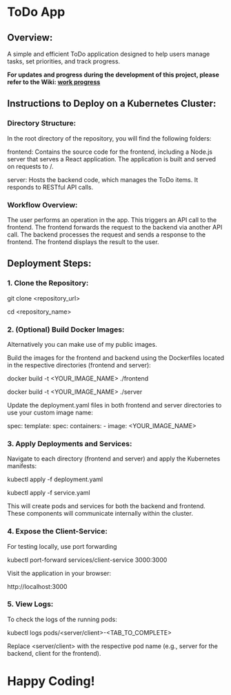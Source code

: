 # ToDo App

## Overview:
A simple and efficient ToDo application designed to help users manage tasks, set priorities, and track progress.

**For updates and progress during the development of this project, please refer to the Wiki: [work progress](https://github.com/AvielSegev/todo-list/wiki/Work-Progress)**

## Instructions to Deploy on a Kubernetes Cluster:

### Directory Structure:

In the root directory of the repository, you will find the following folders:

frontend: Contains the source code for the frontend, including a Node.js server that serves a React application. The application is built and served on requests to /.

server: Hosts the backend code, which manages the ToDo items. It responds to RESTful API calls.

### Workflow Overview:

The user performs an operation in the app.
This triggers an API call to the frontend.
The frontend forwards the request to the backend via another API call.
The backend processes the request and sends a response to the frontend.
The frontend displays the result to the user.

## Deployment Steps:

### 1. Clone the Repository:

git clone <repository_url>

cd <repository_name>

### 2. (Optional) Build Docker Images:

Alternatively you can make use of my public images.

Build the images for the frontend and backend using the Dockerfiles located in the respective directories (frontend and server):

docker build -t <YOUR_IMAGE_NAME> ./frontend

docker build -t <YOUR_IMAGE_NAME> ./server

Update the deployment.yaml files in both frontend and server directories to use your custom image name:

spec:
  template:
    spec:
      containers:
        - image: <YOUR_IMAGE_NAME>
        
### 3. Apply Deployments and Services:

Navigate to each directory (frontend and server) and apply the Kubernetes manifests:

kubectl apply -f deployment.yaml

kubectl apply -f service.yaml

This will create pods and services for both the backend and frontend. These components will communicate internally within the cluster.

### 4. Expose the Client-Service:

For testing locally, use port forwarding

kubectl port-forward services/client-service 3000:3000

Visit the application in your browser:

http://localhost:3000

### 5. View Logs:

To check the logs of the running pods:

kubectl logs pods/<server/client>-<TAB_TO_COMPLETE>

Replace <server/client> with the respective pod name (e.g., server for the backend, client for the frontend).

# Happy Coding!
